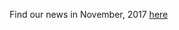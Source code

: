 Find our news in November, 2017 [here](https://drive.google.com/file/d/1MO3DFSDn6Chpejl6ZHKjQiUKrOwB-_1F/view?usp=sharing)
